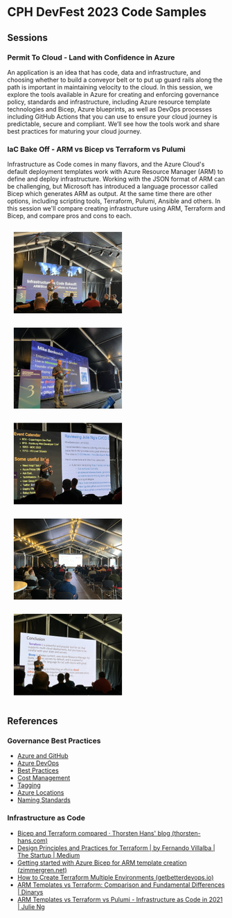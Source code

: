# CPH DevFest 2023 Code Samples

## Sessions

### Permit To Cloud - Land with Confidence in Azure

An application is an idea that has code, data and infrastructure, and choosing whether to build a conveyor belt or to put up guard rails along the path is important in maintaining velocity to the cloud. In this session, we explore the tools available in Azure for creating and enforcing governance policy, standards and infrastructure, including Azure resource template technologies and Bicep, Azure blueprints, as well as DevOps processes including GitHub Actions that you can use to ensure your cloud journey is predictable, secure and compliant. We’ll see how the tools work and share best practices for maturing your cloud journey.


### IaC Bake Off - ARM vs Bicep vs Terraform vs Pulumi

Infrastructure as Code comes in many flavors, and the Azure Cloud's default deployment templates work with Azure Resource Manager (ARM) to define and deploy infrastructure. Working with the JSON format of ARM can be challenging, but Microsoft has introduced a language processor called Bicep which generates ARM as output. At the same time there are other options, including scripting tools, Terraform, Pulumi, Ansible and others. In this session we'll compare creating infrastructure using ARM, Terraform and Bicep, and compare pros and cons to each.

<img src="docs/res/IMG_0441.jpg" style="width:250px;display;inline;margin:15px;">
<img src="docs/res/IMG_0427.jpg" style="width:250px;display:inline;margin:15px;">
<img src="docs/res/IMG_0444.jpg" style="width:250px;display:inline;margin:15px;">
<img src="docs/res/IMG_0445.jpg" style="width:250px;display:inline;margin:15px;">
<img src="docs/res/IMG_0452.jpg" style="width:250px;display:inline;margin:15px;">


## References

### Governance Best Practices

- [Azure and GitHub](https://bit.ly/azGitHub)
- [Azure DevOps](https://bit.ly/azDevOps)
- [Best Practices](https://bit.ly/azBestPractices)
- [Cost Management](https://bit.ly/azCostMgmt)
- [Tagging](https://bit.ly/azTagging)
- [Azure Locations](https://bit.ly/azRegions)
- [Naming Standards](https://bit.ly/azNames)

### Infrastructure as Code

- [Bicep and Terraform compared · Thorsten Hans' blog (thorsten-hans.com)](https://www.thorsten-hans.com/bicep-and-terraform-compared/)
- [Design Principles and Practices for Terraform | by Fernando Villalba | The Startup | Medium](https://medium.com/swlh/design-principles-and-practices-for-terraform-276b2c463563)
- [Getting started with Azure Bicep for ARM template creation (zimmergren.net)](https://zimmergren.net/getting-started-azure-bicep/)
- [How to Create Terraform Multiple Environments (getbetterdevops.io)](https://getbetterdevops.io/terraform-create-infrastructure-in-multiple-environments/)
- [ARM Templates vs Terraform: Comparison and Fundamental Differences | Dinarys](https://dinarys.com/blog/azure-resource-manager-arm-shablony-vs-terraform)
- [ARM Templates vs Terraform vs Pulumi - Infrastructure as Code in 2021 | Julie Ng](https://julie.io/writing/arm-terraform-pulumi-infra-as-code/)
